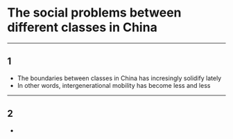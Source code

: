 # The social problems between different classes in China

---

## 1
* The boundaries between classes in China has incresingly solidify lately
* In other words, intergenerational mobility has become less and less

---

## 2
*
